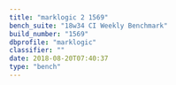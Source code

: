 ```yaml
---
title: "marklogic 2 1569"
bench_suite: "18w34 CI Weekly Benchmark"
build_number: "1569"
dbprofile: "marklogic"
classifier: ""
date: 2018-08-20T07:40:37
type: "bench"
---
```

